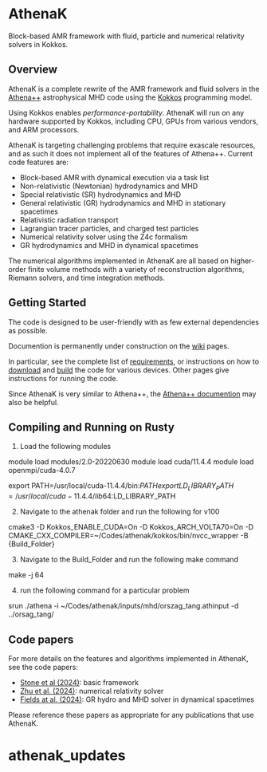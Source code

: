# AthenaK

Block-based AMR framework with fluid, particle and numerical relativity solvers in Kokkos.

## Overview

AthenaK is a complete rewrite of the AMR framework and fluid solvers in the [Athena++](https://github.com/PrincetonUniversity/athena) astrophysical MHD code using the [Kokkos](https://kokkos.org/) programming model.

Using Kokkos enables *performance-portability*.  AthenaK will run on any hardware supported by Kokkos, including CPU, GPUs from various vendors, and ARM processors.

AthenaK is targeting challenging problems that require exascale resources, and as such it does not implement all of the features of Athena++.  Current code features are:
- Block-based AMR with dynamical execution via a task list
- Non-relativistic (Newtonian) hydrodynamics and MHD
- Special relativistic (SR) hydrodynamics and MHD
- General relativistic (GR) hydrodynamics and MHD in stationary spacetimes
- Relativistic radiation transport
- Lagrangian tracer particles, and charged test particles
- Numerical relativity solver using the Z4c formalism
- GR hydrodynamics and MHD in dynamical spacetimes

The numerical algorithms implemented in AthenaK are all based on higher-order finite volume methods with a variety of reconstruction algorithms, Riemann solvers, and time integration methods.

## Getting Started

The code is designed to be user-friendly with as few external dependencies as possible.

Documention is permanently under construction on the [wiki](https://github.com/IAS-Astrophysics/athenak/wiki) pages.

In particular, see the complete list of [requirements](https://github.com/IAS-Astrophysics/athenak/wikis/Requirements), or
instructions on how to [download](https://github.com/IAS-Astrophysics/athenak/wikis/Download) and [build](https://github.com/IAS-Astrophysics/athenak/wikis/Build) the code for various devices.
Other pages give instructions for running the code.

Since AthenaK is very similar to Athena++, the [Athena++ documention](https://github.com/PrincetonUniversity/athena/wiki) may also be helpful.

## Compiling and Running on Rusty

1. Load the following modules

module load modules/2.0-20220630
module load cuda/11.4.4
module load openmpi/cuda-4.0.7

export PATH=/usr/local/cuda-11.4.4/bin:$PATH
export LD_LIBRARY_PATH=/usr/local/cuda-11.4.4/lib64:$LD_LIBRARY_PATH

2. Navigate to the athenak folder and run the following for v100

cmake3 -D Kokkos_ENABLE_CUDA=On -D Kokkos_ARCH_VOLTA70=On -D CMAKE_CXX_COMPILER=~/Codes/athenak/kokkos/bin/nvcc_wrapper -B {Build_Folder}

3. Navigate to the Build_Folder and run the following make command

make -j 64

4. run the following command for a particular problem

srun ./athena -i ~/Codes/athenak/inputs/mhd/orszag_tang.athinput -d ../orsag_tang/



## Code papers

For more details on the features and algorithms implemented in AthenaK, see the code papers:
- [Stone et al (2024)](https://ui.adsabs.harvard.edu/abs/2024arXiv240916053S/abstract): basic framework
- [Zhu et al. (2024)](https://ui.adsabs.harvard.edu/abs/2024arXiv240910383Z/abstract): numerical relativity solver
- [Fields at al. (2024)](https://ui.adsabs.harvard.edu/abs/2024arXiv240910384F/abstract): GR hydro and MHD solver in dynamical spacetimes

Please reference these papers as appropriate for any publications that use AthenaK.
# athenak_updates
